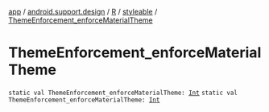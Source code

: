 [app](../../../index.md) / [android.support.design](../../index.md) / [R](../index.md) / [styleable](index.md) / [ThemeEnforcement_enforceMaterialTheme](./-theme-enforcement_enforce-material-theme.md)

# ThemeEnforcement_enforceMaterialTheme

`static val ThemeEnforcement_enforceMaterialTheme: `[`Int`](https://kotlinlang.org/api/latest/jvm/stdlib/kotlin/-int/index.html)
`static val ThemeEnforcement_enforceMaterialTheme: `[`Int`](https://kotlinlang.org/api/latest/jvm/stdlib/kotlin/-int/index.html)